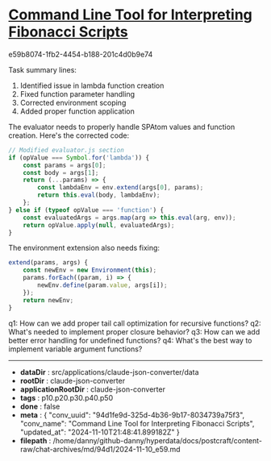 # [Command Line Tool for Interpreting Fibonacci Scripts](https://claude.ai/chat/94d1fe9d-325d-4b36-9b17-8034739a75f3)

e59b8074-1fb2-4454-b188-201c4d0b9e74

 Task summary lines:
1. Identified issue in lambda function creation
2. Fixed function parameter handling
3. Corrected environment scoping
4. Added proper function application

The evaluator needs to properly handle SPAtom values and function creation. Here's the corrected code:

```javascript
// Modified evaluator.js section
if (opValue === Symbol.for('lambda')) {
    const params = args[0];
    const body = args[1];
    return (...params) => {
        const lambdaEnv = env.extend(args[0], params);
        return this.eval(body, lambdaEnv);
    };
} else if (typeof opValue === 'function') {
    const evaluatedArgs = args.map(arg => this.eval(arg, env));
    return opValue.apply(null, evaluatedArgs);
}
```

The environment extension also needs fixing:
```javascript
extend(params, args) {
    const newEnv = new Environment(this);
    params.forEach((param, i) => {
        newEnv.define(param.value, args[i]);
    });
    return newEnv;
}
```

q1: How can we add proper tail call optimization for recursive functions?
q2: What's needed to implement proper closure behavior?
q3: How can we add better error handling for undefined functions?
q4: What's the best way to implement variable argument functions?

---

* **dataDir** : src/applications/claude-json-converter/data
* **rootDir** : claude-json-converter
* **applicationRootDir** : claude-json-converter
* **tags** : p10.p20.p30.p40.p50
* **done** : false
* **meta** : {
  "conv_uuid": "94d1fe9d-325d-4b36-9b17-8034739a75f3",
  "conv_name": "Command Line Tool for Interpreting Fibonacci Scripts",
  "updated_at": "2024-11-10T21:48:41.899182Z"
}
* **filepath** : /home/danny/github-danny/hyperdata/docs/postcraft/content-raw/chat-archives/md/94d1/2024-11-10_e59.md